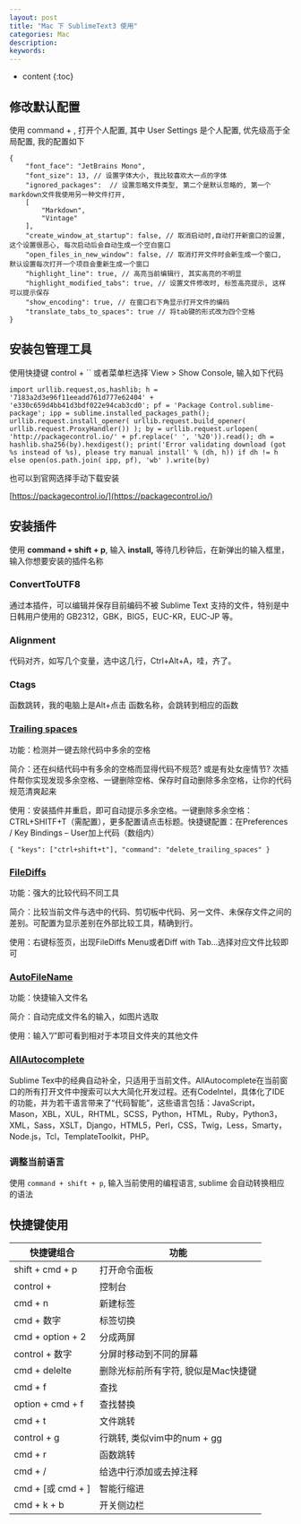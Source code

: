 ```yaml
---
layout: post
title: "Mac 下 SublimeText3 使用"
categories: Mac
description:
keywords:
---
```


* content
{:toc}


## 修改默认配置

使用 command + , 打开个人配置, 其中 User Settings 是个人配置, 优先级高于全局配置, 我的配置如下

```
{
    "font_face": "JetBrains Mono", 
    "font_size": 13, // 设置字体大小, 我比较喜欢大一点的字体
    "ignored_packages":  // 设置忽略文件类型, 第二个是默认忽略的, 第一个markdown文件我使用另一种文件打开,
    [
        "Markdown",
        "Vintage"
    ],
    "create_window_at_startup": false, // 取消启动时,自动打开新窗口的设置, 这个设置很恶心, 每次启动后会自动生成一个空白窗口
    "open_files_in_new_window": false, // 取消打开文件时会新生成一个窗口, 默认设置每次打开一个项目会重新生成一个窗口
    "highlight_line": true, // 高亮当前编辑行, 其实高亮的不明显
    "highlight_modified_tabs": true, // 设置文件修改时, 标签高亮提示, 这样可以提示保存
    "show_encoding": true, // 在窗口右下角显示打开文件的编码
    "translate_tabs_to_spaces": true // 将tab键的形式改为四个空格
}
```

## 安装包管理工具

使用快捷键 control + `` 或者菜单栏选择`View > Show Console, 输入如下代码

```
import urllib.request,os,hashlib; h = '7183a2d3e96f11eeadd761d777e62404' + 'e330c659d4bb41d3bdf022e94cab3cd0'; pf = 'Package Control.sublime-package'; ipp = sublime.installed_packages_path(); urllib.request.install_opener( urllib.request.build_opener( urllib.request.ProxyHandler()) ); by = urllib.request.urlopen( 'http://packagecontrol.io/' + pf.replace(' ', '%20')).read(); dh = hashlib.sha256(by).hexdigest(); print('Error validating download (got %s instead of %s), please try manual install' % (dh, h)) if dh != h else open(os.path.join( ipp, pf), 'wb' ).write(by)
```

也可以到官网选择手动下载安装

[https://packagecontrol.io/](https://packagecontrol.io/)



## 安装插件

使用 **command + shift + p**, 输入 **install,** 等待几秒钟后，在新弹出的输入框里，输入你想要安装的插件名称

### ConvertToUTF8

通过本插件，可以编辑并保存目前编码不被 Sublime Text 支持的文件，特别是中日韩用户使用的 GB2312，GBK，BIG5，EUC-KR，EUC-JP 等。



### Alignment

代码对齐，如写几个变量，选中这几行，Ctrl+Alt+A，哇，齐了。



### Ctags

函数跳转，我的电脑上是Alt+点击 函数名称，会跳转到相应的函数



### [Trailing spaces](https://github.com/SublimeText/TrailingSpaces)

功能：检测并一键去除代码中多余的空格

简介：还在纠结代码中有多余的空格而显得代码不规范? 或是有处女座情节? 次插件帮你实现发现多余空格、一键删除空格、保存时自动删除多余空格，让你的代码规范清爽起来

使用：安装插件并重启，即可自动提示多余空格。一键删除多余空格：CTRL+SHITF+T（需配置），更多配置请点击标题。快捷键配置：在Preferences / Key Bindings – User加上代码（数组内）

`{ "keys": ["ctrl+shift+t"], "command": "delete_trailing_spaces" }`



### [FileDiffs](https://github.com/colinta/SublimeFileDiffs)

功能：强大的比较代码不同工具

简介：比较当前文件与选中的代码、剪切板中代码、另一文件、未保存文件之间的差别。可配置为显示差别在外部比较工具，精确到行。

使用：右键标签页，出现FileDiffs Menu或者Diff with Tab…选择对应文件比较即可



### [AutoFileName](https://sublime.wbond.net/packages/AutoFileName)

功能：快捷输入文件名

简介：自动完成文件名的输入，如图片选取

使用：输入”/”即可看到相对于本项目文件夹的其他文件



### [AllAutocomplete](https://github.com/alienhard/SublimeAllAutocomplete)

Sublime Tex中的经典自动补全，只适用于当前文件。AllAutocomplete在当前窗口的所有打开文件中搜索可以大大简化开发过程。还有CodeIntel，具体化了IDE的功能，并为若干语言带来了“代码智能”，这些语言包括：JavaScript，Mason，XBL，XUL，RHTML，SCSS，Python，HTML，Ruby，Python3，XML，Sass，XSLT，Django，HTML5，Perl，CSS，Twig，Less，Smarty，Node.js，Tcl，TemplateToolkit，PHP。



### 调整当前语言

使用 `command + shift + p`, 输入当前使用的编程语言, sublime 会自动转换相应的语法



## 快捷键使用

| 快捷键组合          | 功能                                |
| ------------------- | ----------------------------------- |
| shift + cmd + p     | 打开命令面板                        |
| control +          | 控制台                              |
| cmd + n           | 新建标签                            |
| cmd + 数字        | 标签切换                            |
| cmd + option + 2  | 分成两屏                            |
| control + 数字    | 分屏时移动到不同的屏幕              |
| cmd + delelte     | 删除光标前所有字符, 貌似是Mac快捷键 |
| cmd + f           | 查找                                |
| option + cmd + f  | 查找替换                            |
| cmd + t           | 文件跳转                            |
| control + g       | 行跳转, 类似vim中的num + gg         |
| cmd + r           | 函数跳转                            |
| cmd + /           | 给选中行添加或去掉注释              |
| cmd + [或 cmd + ] | 智能行缩进                          |
| cmd + k + b       | 开关侧边栏                          |

